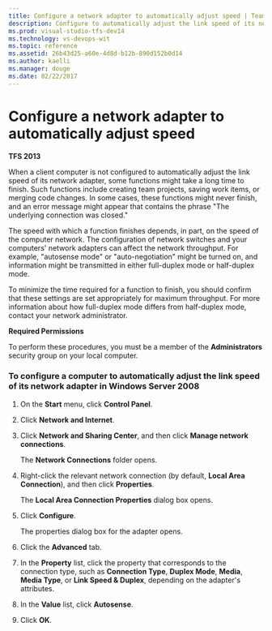 ```yaml
---
title: Configure a network adapter to automatically adjust speed | Team Services & TFS
description: Configure to automatically adjust the link speed of its network adapter - Team Foundation Server (TFS)
ms.prod: visual-studio-tfs-dev14
ms.technology: vs-devops-wit
ms.topic: reference
ms.assetid: 26b43d25-a60e-4d8d-b12b-890d152b0d14
ms.author: kaelli
ms.manager: douge
ms.date: 02/22/2017 
---
```



# Configure a network adapter to automatically adjust speed

**TFS 2013**

When a client computer is not configured to automatically adjust the link speed of its network adapter, some functions might take a long time to finish. Such functions include creating team projects, saving work items, or merging code changes. In some cases, these functions might never finish, and an error message might appear that contains the phrase "The underlying connection was closed."  
  
The speed with which a function finishes depends, in part, on the speed of the computer network. The configuration of network switches and your computers' network adapters can affect the network throughput. For example, "autosense mode" or "auto-negotiation" might be turned on, and information might be transmitted in either full-duplex mode or half-duplex mode.  
  
To minimize the time required for a function to finish, you should confirm that these settings are set appropriately for maximum throughput. For more information about how full-duplex mode differs from half-duplex mode, contact your network administrator.  
   
  
**Required Permissions**  
  
To perform these procedures, you must be a member of the **Administrators** security group on your local computer.  
  
### To configure a computer to automatically adjust the link speed of its network adapter in Windows Server 2008  
  
1.  On the **Start** menu, click **Control Panel**.  
  
2.  Click **Network and Internet**.  
  
3.  Click **Network and Sharing Center**, and then click **Manage network connections**.  
  
     The **Network Connections** folder opens.  
  
4.  Right-click the relevant network connection (by default, **Local Area Connection**), and then click **Properties**.  
  
     The **Local Area Connection Properties** dialog box opens.  
  
5.  Click **Configure**.  
  
     The properties dialog box for the adapter opens.  
  
6.  Click the **Advanced** tab.  
  
7.  In the **Property** list, click the property that corresponds to the connection type, such as **Connection Type**, **Duplex Mode**, **Media**, **Media Type**, or **Link Speed & Duplex**, depending on the adapter's attributes.  
  
8.  In the **Value** list, click **Autosense**.  
  
9. Click **OK**.